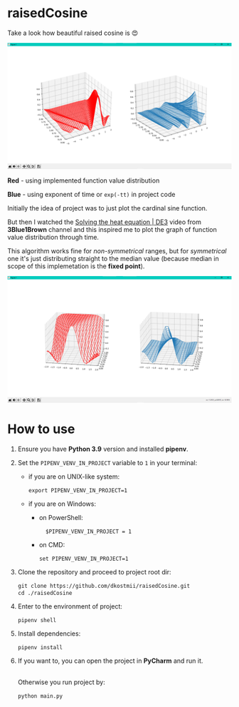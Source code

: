 raisedCosine
============

Take a look how beautiful raised cosine is 😍

![Example plot](./img/example-screenshot.png)

**Red** - using implemented function value distribution

**Blue** - using exponent of time or `exp(-tt)` in project code

Initially the idea of project was to just plot the cardinal sine function.

But then I watched the [Solving the heat equation | DE3](https://youtu.be/ToIXSwZ1pJU) video from **3Blue1Brown** channel
and this inspired me to plot the graph of function value distribution through time.

This algorithm works fine for _non-symmetrical_ ranges, but for _symmetrical_ one it's just distributing straight
to the median value (because median in scope of this implemetation is the **fixed point**).

![Example showing distribution to the median](./img/disadvantage-screenshot.png)

How to use
==========

1. Ensure you have **Python 3.9** version and installed **pipenv**.
2. Set the `PIPENV_VENV_IN_PROJECT` variable to `1` in your terminal:
   - if you are on UNIX-like system:

       ```
       export PIPENV_VENV_IN_PROJECT=1
        ```
   - if you are on Windows:
       - on PowerShell: 
        
           ```
             $PIPENV_VENV_IN_PROJECT = 1
         ```
         
       - on CMD: 
       
           ```
           set PIPENV_VENV_IN_PROJECT=1
           ```
         
3. Clone the repository and proceed to project root dir:
    ```
    git clone https://github.com/dkostmii/raisedCosine.git
    cd ./raisedCosine
    ```
4. Enter to the environment of project: 
    ```
    pipenv shell
    ```
5. Install dependencies:
    ```
    pipenv install
    ```
6. If you want to, you can open the project in **PyCharm** and run it.
    
    \
    Otherwise you run project by:
    ```
    python main.py
    ```
